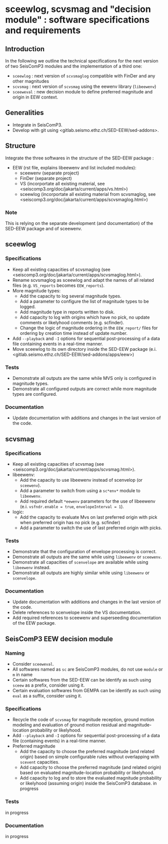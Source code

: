 # sceewlog, scvsmag and "decision module" : software specifications and requirements

## Introduction
In the following we outline the technical specifications for the next version of two SeisComP3 modules and the implementation of a third one:
- `sceewlog` : next version of `scvsmaglog` compatible with FinDer and any other magnitudes
- `scvsmag` : next version of `scvsmag` using the eewenv library (`libeewenv`)
- `sceeweval` : new decision module to define preferred magnitude and origin in EEW context.

## Generalities
- Integrate in SeisComP3.
- Develop with git using <gitlab.seismo.ethz.ch/SED-EEW/sed-addons>.
 
## Structure 
Integrate the three softwares in the structure of the SED-EEW package :
- EEW (rst file,  explains libeewenv and list included  modules):
  - sceewenv (separate project)
  - FinDer (separate project)
  - VS (incorportate all existing material, see <seiscomp3.org/doc/jakarta/current/apps/vs.html>)
  - sceewlog (incorportate all existing material from scvsmaglog, see <seiscomp3.org/doc/jakarta/current/apps/scvsmaglog.html>)

### Note
This is relying on the separate development (and documentation) of the SED-EEW package and of sceewenv.

## sceewlog
### Specifications
- Keep all existing capacities of scvsmaglog (see <seiscomp3.org/doc/jakarta/current/apps/scvsmaglog.html>).
- Rename scvsmaglog as sceewlog and adapt the names of all related files (e.g. `VS_reports` becomes `EEW_reports`).
- More magnitude types:
  - Add the capacity to log several magnitude types.
  - Add a parameter to configure the list of magnitude types to be logged.
  - Add magnitude type in reports written to disk.
  - Add capacity to log with origins which have no pick, no update comments or likelyhood comments (e.g. scfinder).
  - Change the logic of magnitude ordering in the `EEW_report/` files for ordering by creation time instead of update number.  
- Add `--playback` and `-I` options for sequential post-processing of a data file containing events in a real-time manner. 
- Move sceewlog to its own directory inside the SED-EEW package (e.i. <gitlab.seismo.ethz.ch/SED-EEW/sed-addons/apps/eew>)   

### Tests
- Demonstrate all outputs are the same while MVS only is configured in magnitude types.
- Demonstrate all configured outputs are correct while more magnitude types are configured.

### Documentation
- Update documentation with additions and changes in the last version of the code.

## scvsmag
### Specifications
- Keep all existing capacities of scvsmag (see <seiscomp3.org/doc/jakarta/current/apps/scvsmag.html>).
- libeewenv:
  - Add the capacity to use libeewenv instead of scenvelop (or `sceewenv`).
  - Add a parameter to switch from using a `sc*env*` module to `libeewenv`.
  - Add required default `*eewenv` parameters for the use of libeewenv (e.i. `vsfndr.enable = true`, `envelopeInterval = 1`).
- logic:
  - Add the capacity to evaluate Mvs on last preferred origin with pick when preferred origin has no pick (e.g. scfinder)
  - Add a parameter to switch the use of last preferred origin with picks.

### Tests
- Demonstrate that the configuration of envelope processing is correct.
- Demonstrate all outputs are the same while using `libeewenv` or `sceewenv`.
- Demonstrate all capacities of `scenvelope` are available while using `libeewenv` instead.
- Demonstrate all outputs are highly similar while using `libeewenv` or `scenvelope`.

### Documentation
- Update documentation with additions and changes in the last version of the code.
- Delete references to scenvelope inside the VS documentation.
- Add required references to sceewenv and superseeding documentation of the EEW package.

## SeisComP3 EEW decision module
### Naming
- Consider `sceeweval`.
- All softwares named as `sc` are SeisComP3 modules, do not use `module` or `m` in name
- Certain softwares from the SED-EEW can be identify as such using `sceew` as a prefix, consider using it.  
- Certain evaluation softwares from GEMPA can be identify as such using `eval` as a suffix, consider using it.

### Specifications
- Recycle the code of `scvsmag` for magnitude reception, ground motion modeling and evaluation of ground motion residual and magnitude-location probability or likelyhood.
- Add `--playback` and `-I` options for sequential post-processing of a data file (containing events) in a real-time manner.
- Preferred magnitude
  - Add the capacity to choose the preferred magnitude (and related origin) based on simple configurable rules without overlapping with `scevent` capacities. 
  - Add capacity to choose the preferred magnitude (and related origin) based on evaluated magnitude-location probability or likelyhood.
  - Add capacity to log and to store the evaluated magnitude probability or likelyhood (assuming origin) inside the SeisComP3 database.
in progress

### Tests
in progress

### Documentation
in progress 
